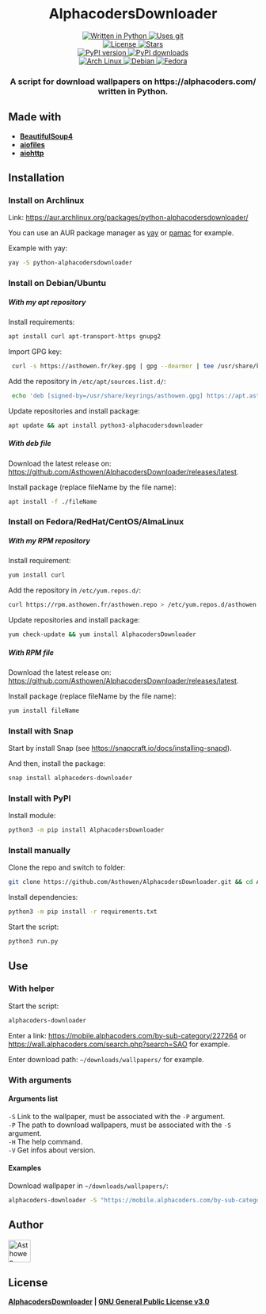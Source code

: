 <!--suppress HtmlDeprecatedAttribute -->
<h1 align="center">
  AlphacodersDownloader
</h1>
<p align="center">
    <a href="https://www.python.org/">
        <img src="https://img.shields.io/badge/Python-3776AB?style=for-the-badge&logo=python&logoColor=white" alt="Written in Python">
    </a>
    <a href="https://github.com/Asthowen/AlphacodersDownloader">
        <img src="https://img.shields.io/badge/Git-F05032?style=for-the-badge&logo=git&logoColor=white" alt="Uses git">
    </a>
    <br>
    <a href="https://github.com/Asthowen/AlphacodersDownloader/blob/main/LICENSE">
        <img src="https://img.shields.io/github/license/Asthowen/AlphacodersDownloader?style=for-the-badge" alt="License">
    </a>
    <a href="https://github.com/Asthowen/AlphacodersDownloader/stargazers">
        <img src="https://img.shields.io/github/stars/Asthowen/AlphacodersDownloader?style=for-the-badge" alt="Stars">
    </a>
    <br>
    <a href="https://pypi.org/project/AlphacodersDownloader/">
        <img src="https://img.shields.io/pypi/v/AlphacodersDownloader?style=for-the-badge" alt="PyPI version">
    </a>
    <a href="https://pypi.org/project/AlphacodersDownloader/">
        <img src="https://img.shields.io/pypi/dd/AlphacodersDownloader?style=for-the-badge" alt="PyPI downloads">
    </a>
    <br>
    <a href="https://aur.archlinux.org/packages/alphacodersdownloader/">
        <img src="https://img.shields.io/badge/Arch_Linux-1793D1?style=for-the-badge&logo=arch-linux&logoColor=white" alt="Arch Linux"/>
    </a>
    <a href="https://github.com/Asthowen/AlphacodersDownloader/releases/latest/">
        <img src="https://img.shields.io/badge/Debian-A81D33?style=for-the-badge&logo=debian&logoColor=white" alt="Debian"/>
    </a>
    <a href="https://github.com/Asthowen/AlphacodersDownloader/releases/latest/">
        <img src="https://img.shields.io/badge/Fedora-294172?style=for-the-badge&logo=fedora&logoColor=white" alt="Fedora"/>
    </a>

</p>
<h3 align="center">
    <strong>A script for download wallpapers on https://alphacoders.com/ written in Python.</strong>
</h3>

## Made with
* [**BeautifulSoup4**](https://pypi.org/project/bs4/)
* [**aiofiles**](https://pypi.org/project/aiofiles/)
* [**aiohttp**](https://pypi.org/project/aiohttp/)

## Installation
### Install on Archlinux
Link: https://aur.archlinux.org/packages/python-alphacodersdownloader/

You can use an AUR package manager as [yay](https://github.com/Jguer/yay) or [pamac](https://gitlab.manjaro.org/applications/pamac/) for example.

Example with yay:
```sh
yay -S python-alphacodersdownloader
```

### Install on Debian/Ubuntu
##### With my apt repository
Install requirements:
```bash
apt install curl apt-transport-https gnupg2 
```

Import GPG key:
```bash
 curl -s https://asthowen.fr/key.gpg | gpg --dearmor | tee /usr/share/keyrings/asthowen.gpg > /dev/null
```

Add the repository in `/etc/apt/sources.list.d/`:
```bash
 echo 'deb [signed-by=/usr/share/keyrings/asthowen.gpg] https://apt.asthowen.fr stable main' >> /etc/apt/sources.list.d/asthowen-packages.list
```

Update repositories and install package:
```bash
apt update && apt install python3-alphacodersdownloader
```

##### With deb file
Download the latest release on: https://github.com/Asthowen/AlphacodersDownloader/releases/latest.

Install package (replace fileName by the file name):
```bash
apt install -f ./fileName
```

### Install on Fedora/RedHat/CentOS/AlmaLinux
##### With my RPM repository
Install requirement:
```bash
yum install curl 
```

Add the repository in `/etc/yum.repos.d/`:
```bash
curl https://rpm.asthowen.fr/asthowen.repo > /etc/yum.repos.d/asthowen.repo
```

Update repositories and install package:
```bash
yum check-update && yum install AlphacodersDownloader 
```

##### With RPM file
Download the latest release on: https://github.com/Asthowen/AlphacodersDownloader/releases/latest.

Install package (replace fileName by the file name):
```bash
yum install fileName
```

### Install with Snap
Start by install Snap (see https://snapcraft.io/docs/installing-snapd).

And then, install the package:
```bash
snap install alphacoders-downloader
```

### Install with PyPI
Install module:
```bash
python3 -m pip install AlphacodersDownloader
```

### Install manually
Clone the repo and switch to folder:
```bash
git clone https://github.com/Asthowen/AlphacodersDownloader.git && cd AlphacodersDownloader/
```

Install dependencies:
```bash
python3 -m pip install -r requirements.txt
```

Start the script:
```bash
python3 run.py
```

## Use
### With helper
Start the script:
```bash
alphacoders-downloader
```

Enter a link: https://mobile.alphacoders.com/by-sub-category/227264 or https://wall.alphacoders.com/search.php?search=SAO for example.

Enter download path: `~/downloads/wallpapers/` for example.

### With arguments
#### Arguments list
`-S` Link to the wallpaper, must be associated with the `-P` argument.
<br>
`-P` The path to download wallpapers, must be associated with the `-S` argument.
<br>
`-H` The help command.
<br>
`-V` Get infos about version.
#### Examples
Download wallpaper in `~/downloads/wallpapers/`:
```bash
alphacoders-downloader -S "https://mobile.alphacoders.com/by-sub-category/227264" -P "~/downloads/wallpapers/"
```

## Author
[<img width="45" src="https://avatars3.githubusercontent.com/u/59535754?s=400&u=48aecdd175dd2dd8867ae063f1973b64d298220b&v=4" alt="Asthowen">](https://github.com/Asthowen)

## License
**[AlphacodersDownloader](https://github.com/Asthowen/AlphacodersDownloader) | [GNU General Public License v3.0](https://github.com/Asthowen/AlphacodersDownloader/blob/main/LICENSE)**
